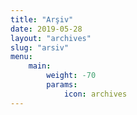 ```yaml
---
title: "Arşiv"
date: 2019-05-28
layout: "archives"
slug: "arsiv"
menu:
    main:
        weight: -70
        params: 
            icon: archives
---
```

